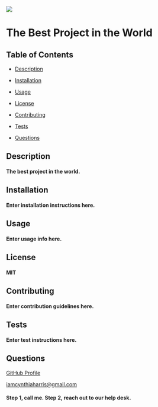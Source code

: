

<img src="https://img.shields.io/static/v1.svg?label=License&message=MIT&color=red"/>

# The Best Project in the World

 ## Table of Contents

 * [Description](#description)

 * [Installation](#installation)

 * [Usage](#usage)

 * [License](#license)

 * [Contributing](#contributing)

 * [Tests](#tests)

 * [Questions](#questions)



 ## Description

 #### The best project in the world.



 ## Installation

 #### Enter installation instructions here.



 ## Usage

 #### Enter usage info here.



 ## License

 #### MIT



 ## Contributing

 #### Enter contribution guidelines here.



 ## Tests

 #### Enter test instructions here.



 ## Questions

 [GitHub Profile](https://github.com/gracetalks)

 iamcynthiaharris@gmail.com

 #### Step 1, call me. Step 2, reach out to our help desk.



    
    